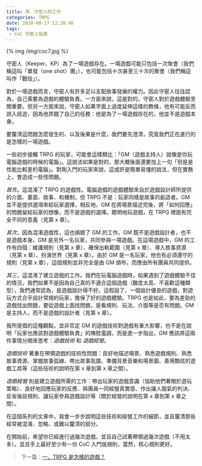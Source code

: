 ```yaml
---
title: 序、守密人的工作
categories: TRPG
date: 2020-08-17 12:28:40
tags:
 - CoC 守密人指南
---
```


{% img /img/coc7.jpg %}

守密人（Keeper、KP）為了一場遊戲存在。一場遊戲可能只包括一次聚會（我們稱這叫「單發（one shot）團」），也可能包括十次甚至三十次的聚會（我們稱這叫作「戰役」）。

對於一場遊戲而言，守密人有許多足以支配故事發展的權力。因此守密人往往認為，自己需要為遊戲的體驗負責。一方面來說，這是對的，守密人對於遊戲體驗至關重要。但另一方面來說，守密人如果字面上過度延伸這樣的教條，他有可能反而誤入歧途，因為他弄錯了自己的任務：他是為了一場遊戲存在的，他並不是遊戲本身。

要釐清這問題怎麼發生的、以及後果是什麼，我們要先澄清，究竟我們正在進行的是怎樣的一場遊戲。

<!--more-->

一些初步接觸 TRPG 的玩家，可能會這樣類比：「GM（遊戲主持人）就像是你玩電腦遊戲的時候的電腦」。這說法如果是對的，那大概後面還要加上一句「但是是性能比較差的電腦」。對剛入門的玩家來說，這或許是簡單易懂的說法，但在實務上，會造成一些怪問題。

_首先_，這混淆了 TRPG 的遊戲性。電腦遊戲的遊戲體驗來自於遊戲設計師所提供的介面、畫面、故事、和機制，但 TRPG 不是：玩家同樣是故事的創造者。GM 並不是提供選項來給玩家選擇，相反地，GM 在將場景描述完後，將「如何回應」的問題留給玩家的想像，而不是遊戲的選擇。聰明地玩遊戲，在 TRPG 裡面有完全不同的意義（見第 x 章）。

_其次_，因為混淆遊戲性，這也搞錯了 GM 的工作。GM 既不是遊戲設計者，也不是遊戲本身。GM 是另外一名玩家，共同參與一場遊戲。在這場遊戲中，GM 的工作有四個：維護規則（見第 x 章）、確保出軌範圍（見第 x 章）、導入故事資源（見第 x 章）、扮演世界（見第 x 章）。由於 GM 是一名玩家，他也有必須遵守的規則（見第 x 章），這個規則並非完全是由 GM 頒布，而應由所有團員共同提供。

_其三_，這混淆了建立遊戲的工作。我們在玩電腦遊戲時，如果遇到了遊戲體驗不佳的情況，我們如果不是因為自己真的不適合這個遊戲（難度太高、不喜歡這種類型），我們通常認為，是遊戲設計得不好。這假設了，一個設計優良的遊戲，對遊玩方式合乎設計常規的玩家，擔保了好的遊戲體驗。TRPG 也是如此，要為差勁的遊戲找出問題，要從遊戲上面找問題，是看規則、玩法、介面等是否有問題。GM 是主持人，而不是遊戲的設計者（見第 x 章）。

我所提倡的這種觀點，並非否定 GM 的遊戲技術對遊戲有重大影響，也不是在說明「玩家也應該對遊戲體驗負責」的陳腔濫調，而是進一步指出，GM 應該將這兩件事情分開來思考：_遊戲技術_ 和 _遊戲經營_。

_遊戲技術_ 著重在帶領遊戲的技術性問題：良好地描述場景、熟悉遊戲規則、熟悉故事資源、掌握故事弧線、帶出故事氛圍、準備背景音樂和場景圖、善用酷炫的遊戲工具等（這些技術的說明在第 x 章到第 x 章之間）。

_遊戲經營_ 則是建立遊戲所需的工作：帶出玩家的遊戲意識（協助他們著眼於遊玩策略）、良好地回應玩家的反應、與團員一同經營真實感、作出讓人服氣的判決、反省後設規則、讓玩家參與遊戲設計等（關於經營的說明在第 x 章到第 x 章之間）。

在這個系列的文章中，我會一步步說明這些技術和經營工作的細節，並且釐清那些經常被混淆、忽略、或難以釐清的部分。

在開始前，希望你已經進行過幾次遊戲，並且自己試著帶領過幾次遊戲（不用太多）。並且手上最好至少有一份 CoC 入門版規則，當然，核心規則更好。

> 下一篇：[一、TRPG 是怎樣的遊戲？](/2020/09/16/1-trpg-basic/)

